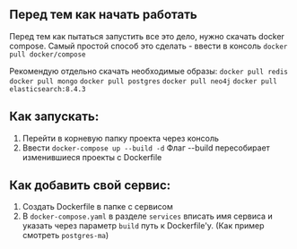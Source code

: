 ## Перед тем как начать работать

Перед тем как пытаться запустить все это дело, нужно скачать docker compose. Самый простой способ это сделать - ввести в консоль `docker pull docker/compose`

Рекомендую отдельно скачать необходимые образы:
  `docker pull redis`
  `docker pull mongo`
  `docker pull postgres`
  `docker pull neo4j`
  `docker pull elasticsearch:8.4.3`

## Как запускать:
1. Перейти в корневую папку проекта через консоль
2. Ввести `docker-compose up --build -d`
  Флаг --build пересобирает изменившиеся проекты с Dockerfile

## Как добавить свой сервис:
1. Создать Dockerfile в папке с сервисом
2. В `docker-compose.yaml` в разделе `services` вписать имя сервиса и указать через параметр `build` путь к Dockerfile'у. (Как пример смотреть `postgres-ma`)
